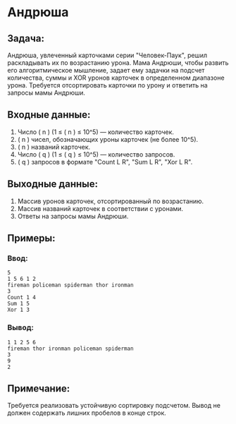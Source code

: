# Андрюша

## Задача:
Андрюша, увлеченный карточками серии "Человек-Паук", решил раскладывать их по возрастанию урона. Мама Андрюши, чтобы развить его алгоритмическое мышление, задает ему задачки на подсчет количества, суммы и XOR уронов карточек в определенном диапазоне урона. Требуется отсортировать карточки по урону и ответить на запросы мамы Андрюши.

## Входные данные:
1. Число \( n \) (1 ≤ \( n \) ≤ 10^5) — количество карточек.
2. \( n \) чисел, обозначающих уроны карточек (не более 10^5).
3. \( n \) названий карточек.
4. Число \( q \) (1 ≤ \( q \) ≤ 10^5) — количество запросов.
5. \( q \) запросов в формате "Count L R", "Sum L R", "Xor L R".

## Выходные данные:
1. Массив уронов карточек, отсортированный по возрастанию.
2. Массив названий карточек в соответствии с уронами.
3. Ответы на запросы мамы Андрюши.

## Примеры:

### Ввод:
```
5
1 5 6 1 2
fireman policeman spiderman thor ironman
3
Count 1 4 
Sum 1 5
Xor 1 3
```
### Вывод:
```
1 1 2 5 6
fireman thor ironman policeman spiderman
3
9
2
```

## Примечание:
Требуется реализовать устойчивую сортировку подсчетом. Вывод не должен содержать лишних пробелов в конце строк.